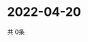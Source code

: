 # 2022-04-20
  共 0条

  <!-- BEGIN -->
  <!-- 最后更新时间Wed Apr 20 2022 12:10:47 GMT+0000 (Coordinated Universal Time) -->
  
  <!-- END -->
  
  